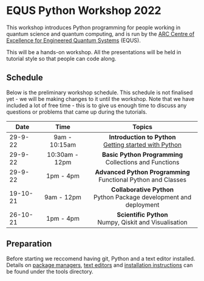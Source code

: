 # EQUS Python Workshop 2022

This workshop introduces Python programming for people working in quantum science and quantum computing, and is run by the [ARC Centre of Excellence for Engineered Quantum Systems](https://equs.org) (EQUS). 
 
This will be a hands-on workshop. All the presentations will be held in tutorial style so that people can code along.



## Schedule

Below is the preliminary workshop schedule. This schedule is not finalised yet - we will be making changes to it until the workshop. Note that we have included a lot of free time - this is to give us enough time to discuss any questions or problems that came up during the tutorials.

| Date | Time | Topics |  
| ------------- |:-------------:|:-------------:|
| 29-9-22 | 9am - 10:15am       | **Introduction to Python** <br> [Getting started with Python](week-0-introduction-to-python/README.md)<br>|
| 29-9-22 | 10:30am - 12pm       | **Basic Python Programming** <br> Collections and Functions|
| 29-9-22 | 1pm - 4pm      | **Advanced Python Programming**  <br> Functional Python and Classes|
| 19-10-21 | 9am - 12pm     | **Collaborative Python** <br> Python Package development and deployment|
| 26-10-21 | 1pm - 4pm     | **Scientific Python** <br> Numpy, Qiskit and Visualisation |


## Preparation

Before starting we reccomend having git, Python and a text editor installed. Details on [package managers](tools/package_managers.md), [text editors](tools/text_editors.md) and [installation instructions](tools/os_setup.md) can be found under the tools directory.
